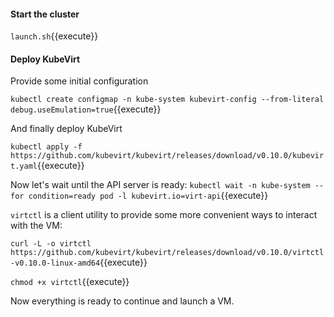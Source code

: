 #### Start the cluster

`launch.sh`{{execute}}

#### Deploy KubeVirt

Provide some initial configuration

`kubectl create configmap -n kube-system kubevirt-config --from-literal debug.useEmulation=true`{{execute}}

And finally deploy KubeVirt

`kubectl apply -f https://github.com/kubevirt/kubevirt/releases/download/v0.10.0/kubevirt.yaml`{{execute}}

Now let's wait until the API server is ready:
`kubectl wait -n kube-system --for condition=ready pod -l kubevirt.io=virt-api`{{execute}}


`virtctl` is a client utility to provide some more convenient ways to interact with the VM:

`curl -L -o virtctl https://github.com/kubevirt/kubevirt/releases/download/v0.10.0/virtctl-v0.10.0-linux-amd64`{{execute}}

`chmod +x virtctl`{{execute}}

Now everything is ready to continue and launch a VM.
